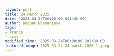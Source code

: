 ```yaml
---
layout: post
title: 24 March 2025
date: '2025-03-24T00:00:00.001+00:00'
author: Dedunu Dhananjaya
tags:
- france
- nice
modified_time: '2025-03-24T00:00:00.001+00:00'
featured_image: 2025-03-24-24-march-2025-1.jpeg
---
```

